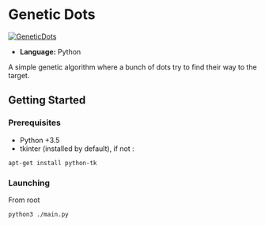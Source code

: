 # Genetic Dots

<a href="https://imgflip.com/gif/2exfuy"><img src="https://imgflip.com/gif/2exfuy.gif" title="GeneticDots"/></a>

- **Language:** Python

A simple genetic algorithm where a bunch of dots try to find their way to the target.

## Getting Started


### Prerequisites

- Python +3.5
- tkinter (installed by default), if not :

```
apt-get install python-tk
```

### Launching


From root

```
python3 ./main.py
```
